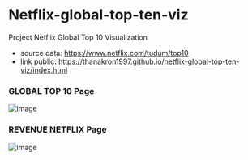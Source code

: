 # Netflix-global-top-ten-viz
Project Netflix Global Top 10 Visualization
- source data: https://www.netflix.com/tudum/top10
- link public: https://thanakron1997.github.io/netflix-global-top-ten-viz/index.html
### GLOBAL TOP 10 Page
![image](https://github.com/Thanakron1997/netflix-global-top-ten-viz/assets/100277150/6f321426-be2f-484e-987b-4ac99746eac0)
### REVENUE NETFLIX Page
![image](https://github.com/Thanakron1997/netflix-global-top-ten-viz/assets/100277150/bb3d9b70-f2c6-40ef-89c8-430043557f8c)
